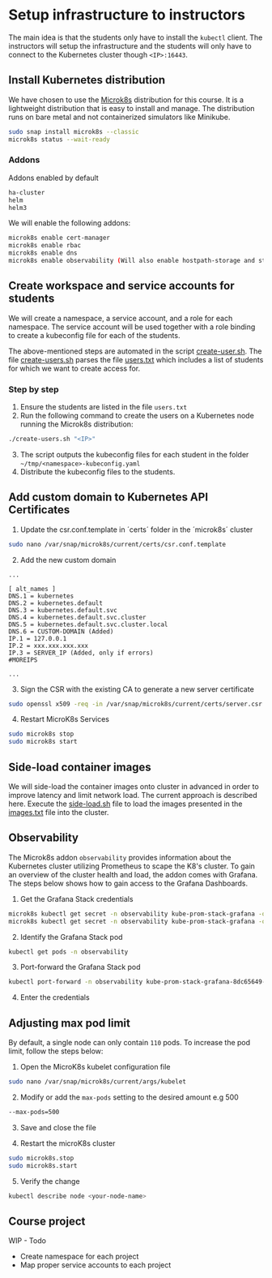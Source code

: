 # Setup infrastructure to instructors
The main idea is that the students only have to install the `kubectl` client. The instructors will setup the infrastructure and the students will only have to connect to the Kubernetes cluster though `<IP>:16443`.

## Install Kubernetes distribution
We have chosen to use the [Microk8s](https://microk8s.io) distribution for this course. It is a lightweight distribution that is easy to install and manage. The distribution runs on bare metal and not containerized simulators like Minikube.

```bash
sudo snap install microk8s --classic
microk8s status --wait-ready
```

### Addons
Addons enabled by default
````bash
ha-cluster
helm
helm3
````

We will enable the following addons:

```bash
microk8s enable cert-manager
microk8s enable rbac
microk8s enable dns
microk8s enable observability (Will also enable hostpath-storage and storage)
```


## Create workspace and service accounts for students
We will create a namespace, a service account, and a role for each namespace. The service account will be used together with a role binding to create a kubeconfig file for each of the students.

The above-mentioned steps are automated in the script [create-user.sh](create-user.sh). The file [create-users.sh](create-users.sh) parses the file [users.txt](users.txt) which includes a list of students for which we want to create access for.


### Step by step
1. Ensure the students are listed in the file `users.txt`
2. Run the following command to create the users on a Kubernetes node running the Microk8s distribution:
```bash
./create-users.sh "<IP>"
```
3. The script outputs the kubeconfig files for each student in the folder `~/tmp/<namespace>-kubeconfig.yaml`
4. Distribute the kubeconfig files to the students.

## Add custom domain to Kubernetes API Certificates

1. Update the csr.conf.template in ´certs´ folder in the ´microk8s´ cluster

````bash
sudo nano /var/snap/microk8s/current/certs/csr.conf.template
````

2. Add the new custom domain 

````
...

[ alt_names ]
DNS.1 = kubernetes
DNS.2 = kubernetes.default
DNS.3 = kubernetes.default.svc
DNS.4 = kubernetes.default.svc.cluster
DNS.5 = kubernetes.default.svc.cluster.local
DNS.6 = CUSTOM-DOMAIN (Added)
IP.1 = 127.0.0.1
IP.2 = xxx.xxx.xxx.xxx
IP.3 = SERVER_IP (Added, only if errors)
#MOREIPS

...
````

3. Sign the CSR with the existing CA to generate a new server certificate

````bash
sudo openssl x509 -req -in /var/snap/microk8s/current/certs/server.csr -CA /var/snap/microk8s/current/certs/ca.crt -CAkey /var/snap/microk8s/current/certs/ca.key -CAcreateserial -out /var/snap/microk8s/current/certs/server.crt -days 365 -extensions v3_ext -extfile /var/snap/microk8s/current/certs/csr.conf.template
````

4. Restart MicroK8s Services

````bash
sudo microk8s stop
sudo microk8s start
````

## Side-load container images
We will side-load the container images onto cluster in advanced in order to improve latency and limit network load. The current approach is described here. Execute the [side-load.sh](./side-load.sh) file to load the images presented in the [images.txt](./images.txt) file into the cluster.

## Observability
The Microk8s addon `observability` provides information about the Kubernetes cluster utilizing Prometheus to scape the K8's cluster.
To gain an overview of the cluster health and load, the addon comes with Grafana. The steps below shows how to gain access to the Grafana Dashboards.


1. Get the Grafana Stack credentials

````bash
microk8s kubectl get secret -n observability kube-prom-stack-grafana -o jsonpath="{.data.admin-user}" | base64 --decode; echo
microk8s kubectl get secret -n observability kube-prom-stack-grafana -o jsonpath="{.data.admin-password}" | base64 --decode; echo
````

2. Identify the Grafana Stack pod

````bash
kubectl get pods -n observability
````

3. Port-forward the Grafana Stack pod

````bash
kubectl port-forward -n observability kube-prom-stack-grafana-8dc65649-82k98 3000:3000
````

4. Enter the credentials

## Adjusting max pod limit
By default, a single node can only contain `110` pods. To increase the pod limit, follow the steps below:

1. Open the MicroK8s kubelet configuration file
````bash
sudo nano /var/snap/microk8s/current/args/kubelet
````

2. Modify or add the `max-pods` setting to the desired amount e.g 500
````bash
--max-pods=500
````

3. Save and close the file

4. Restart the microK8s cluster
````bash
sudo microk8s.stop
sudo microk8s.start
````

5. Verify the change 
````bash
kubectl describe node <your-node-name> 
````

## Course project

WIP - Todo
- Create namespace for each project
- Map proper service accounts to each project